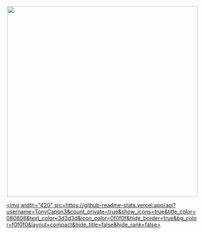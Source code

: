 <p align="center">
  <img width="500" height="500" src="https://i.imgur.com/9rySZc9.png">
</p>




<p>
 
 <a href=https://github.com/TonyCapon3><img width="420" src=https://github-readme-stats.vercel.app/api?username=TonyCapon3&count_private=true&show_icons=true&title_color=080808&text_color=3d3d3d&icon_color=0f0f0f&hide_border=true&bg_color=f0f0f0&layout=compact&hide_title=false&hide_rank=false><a>
</p>
